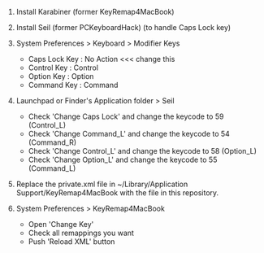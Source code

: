 1. Install Karabiner (former KeyRemap4MacBook)

2. Install Seil (former PCKeyboardHack) (to handle Caps Lock key)

3. System Preferences \> Keyboard \> Modifier Keys

    * Caps Lock Key : No Action  \<\<\< change this
    * Control Key   : Control
    * Option  Key   : Option
    * Command Key   : Command

4. Launchpad or Finder's Application folder \> Seil

    *  Check 'Change Caps Lock' and change the keycode to 59 (Control_L)
    *  Check 'Change Command_L' and change the keycode to 54 (Command_R)
    *  Check 'Change Control_L' and change the keycode to 58 (Option_L)
    *  Check 'Change Option_L'  and change the keycode to 55 (Command_L)

5. Replace the private.xml file in ~/Library/Application Support/KeyRemap4MacBook with the file in this repository.

6. System Preferences > KeyRemap4MacBook

    * Open 'Change Key'
    * Check all remappings you want
    * Push 'Reload XML' button


